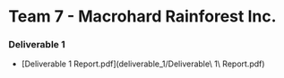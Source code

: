 # Team 7 - Macrohard Rainforest Inc.

### Deliverable 1
- [Deliverable 1 Report.pdf](deliverable_1/Deliverable\ 1\ Report.pdf)

